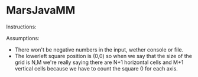 # MarsJavaMM

Instructions:



Assumptions:
- There won't be negative numbers in the input, wether console or file.
- The lowerleft square position is (0,0) so when we say that the size of the grid is N,M we're really saying there are N+1 horizontal cells and M+1 vertical cells because we have to count the square 0 for each axis.

